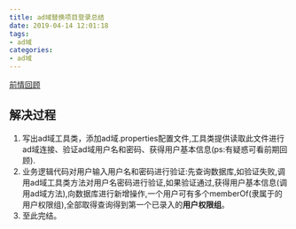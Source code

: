 ```yaml
---
title: ad域替换项目登录总结
date: 2019-04-14 12:01:18
tags: 
- ad域
categories:
- ad域
---
```


[前情回顾](https://zhbzdnb.github.io/zhbzdnb.github.io/categories/ad%E5%9F%9F/)

## 解决过程

1. 写出ad域工具类，添加ad域.properties配置文件,工具类提供读取此文件进行ad域连接、验证ad域用户名和密码、获得用户基本信息(ps:有疑惑可看前期回顾).
2. 业务逻辑代码对用户输入用户名和密码进行验证:先查询数据库,如验证失败,调用ad域工具类方法对用户名密码进行验证,如果验证通过,获得用户基本信息(调用ad域方法),向数据库进行新增操作,一个用户可有多个memberOf(隶属于的用户权限组),全部取得查询得到第一个已录入的**用户权限组**。
3. 至此完结。